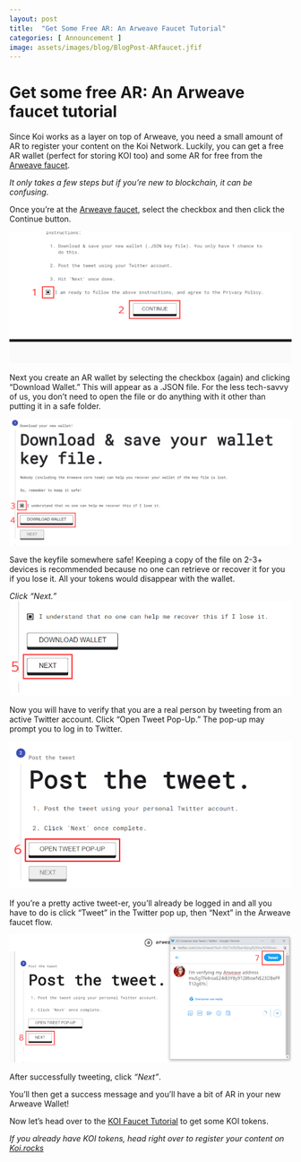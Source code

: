 ```yaml
---
layout: post
title:  "Get Some Free AR: An Arweave Faucet Tutorial"
categories: [ Announcement ]
image: assets/images/blog/BlogPost-ARfaucet.jfif
---
```


# Get some free AR: An Arweave faucet tutorial

Since Koi works as a layer on top of Arweave, you need a small amount of AR to register your content on the Koi Network. Luckily, you can get a free AR wallet (perfect for storing KOI too) and some AR for free from the [Arweave faucet](https://faucet.arweave.net/).

*It only takes a few steps but if you’re new to blockchain, it can be confusing*.

Once you’re at the [Arweave faucet](https://faucet.arweave.net/), select the checkbox and then click the Continue button.

![get free crypto by downloading AR faucet](/assets/images/blog/Step1_ARfaucet.png)

Next you create an AR wallet by selecting the checkbox (again) and clicking “Download Wallet.” This will appear as a .JSON file. For the less tech-savvy of us, you don’t need to open the file or do anything with it other than putting it in a safe folder.

![get free crypto by downloading AR faucet](/assets/images/blog/Step2_ARfaucet.png)

Save the keyfile somewhere safe! Keeping a copy of the file on 2-3+ devices is recommended because no one can retrieve or recover it for you if you lose it. All your tokens would disappear with the wallet.

*Click “Next.”*
![get free crypto by downloading AR faucet](/assets/images/blog/step3_ARfaucet.png)

Now you will have to verify that you are a real person by tweeting from an active Twitter account. Click “Open Tweet Pop-Up.” The pop-up may prompt you to log in to Twitter.

![get free crypto by downloading AR faucet](/assets/images/blog/step4_ARfaucet.png)

If you’re a pretty active tweet-er, you’ll already be logged in and all you have to do is click “Tweet” in the Twitter pop up, then “Next” in the Arweave faucet flow.

![get free crypto by downloading AR faucet](/assets/images/blog/Step5_ARfaucet.png)

After successfully tweeting, click *“Next”*.

You’ll then get a success message and you’ll have a bit of AR in your new Arweave Wallet!

Now let’s head over to the [KOI Faucet Tutorial](/How-To-Get-Free-Koi-A-Faucet-Wallet-Tutorial/) to get some KOI tokens.

*If you already have KOI tokens, head right over to register your content on [Koi.rocks](https://koi.rocks/contents)* 


